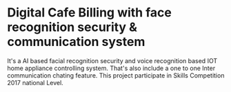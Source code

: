 # Digital Cafe Billing with face recognition security & communication system


It's a AI based facial recognition security and voice recognition based IOT home appliance controlling system. That's also include a one to one Inter communication chating feature.
This project participate in Skills Competition 2017 national Level.

